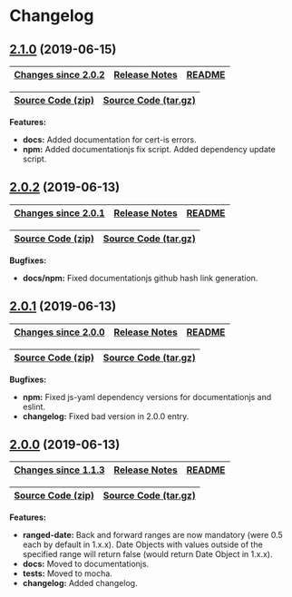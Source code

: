 # Changelog

## <a name="2.1.0"></a> [2.1.0](https://github.com/jpcx/ranged-date/tree/2.1.0) (2019-06-15)

| __[Changes since 2.0.2](https://github.com/jpcx/ranged-date/compare/2.0.2...2.1.0)__ | [Release Notes](https://github.com/jpcx/ranged-date/releases/tag/2.1.0) | [README](https://github.com/jpcx/ranged-date/tree/2.1.0/README.md) |
| --- | --- | --- |

| [Source Code (zip)](https://github.com/jpcx/ranged-date/archive/2.1.0.zip) | [Source Code (tar.gz)](https://github.com/jpcx/ranged-date/archive/2.1.0.tar.gz) |
| --- | --- |

__Features:__

+ __docs:__ Added documentation for cert-is errors.
+ __npm:__  Added documentationjs fix script.
            Added dependency update script.

## <a name="2.0.2"></a> [2.0.2](https://github.com/jpcx/ranged-date/tree/2.0.2) (2019-06-13)

| __[Changes since 2.0.1](https://github.com/jpcx/ranged-date/compare/2.0.1...2.0.2)__ | [Release Notes](https://github.com/jpcx/ranged-date/releases/tag/2.0.2) | [README](https://github.com/jpcx/ranged-date/tree/2.0.2/README.md) |
| --- | --- | --- |

| [Source Code (zip)](https://github.com/jpcx/ranged-date/archive/2.0.2.zip) | [Source Code (tar.gz)](https://github.com/jpcx/ranged-date/archive/2.0.2.tar.gz) |
| --- | --- |

__Bugfixes:__

+ __docs/npm:__ Fixed documentationjs github hash link generation.

## <a name="2.0.1"></a> [2.0.1](https://github.com/jpcx/ranged-date/tree/2.0.1) (2019-06-13)

| __[Changes since 2.0.0](https://github.com/jpcx/ranged-date/compare/2.0.0...2.0.1)__ | [Release Notes](https://github.com/jpcx/ranged-date/releases/tag/2.0.1) | [README](https://github.com/jpcx/ranged-date/tree/2.0.1/README.md) |
| --- | --- | --- |

| [Source Code (zip)](https://github.com/jpcx/ranged-date/archive/2.0.1.zip) | [Source Code (tar.gz)](https://github.com/jpcx/ranged-date/archive/2.0.1.tar.gz) |
| --- | --- |

__Bugfixes:__

+ __npm:__       Fixed js-yaml dependency versions for documentationjs and eslint.
+ __changelog:__ Fixed bad version in 2.0.0 entry.

## <a name="2.0.0"></a> [2.0.0](https://github.com/jpcx/ranged-date/tree/2.0.0) (2019-06-13)

| __[Changes since 1.1.3](https://github.com/jpcx/ranged-date/compare/1.1.3...2.0.0)__ | [Release Notes](https://github.com/jpcx/ranged-date/releases/tag/2.0.0) | [README](https://github.com/jpcx/ranged-date/tree/2.0.0/README.md) |
| --- | --- | --- |

| [Source Code (zip)](https://github.com/jpcx/ranged-date/archive/2.0.0.zip) | [Source Code (tar.gz)](https://github.com/jpcx/ranged-date/archive/2.0.0.tar.gz) |
| --- | --- |

__Features:__

+ __ranged-date:__ Back and forward ranges are now mandatory (were 0.5 each by default in 1.x.x).
                   Date Objects with values outside of the specified range will return false (would return Date Object in 1.x.x).
+ __docs:__      Moved to documentationjs.
+ __tests:__     Moved to mocha.
+ __changelog:__ Added changelog.
